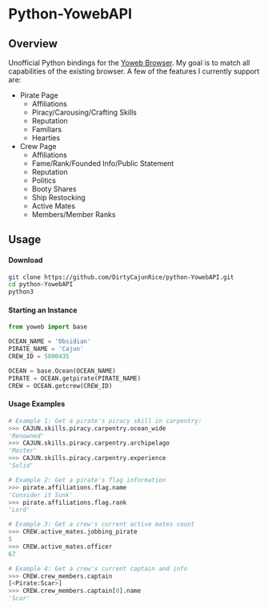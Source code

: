 # Python-YowebAPI

## Overview
Unofficial Python bindings for the
[Yoweb Browser](https://yppedia.puzzlepirates.com/Yoweb).
My goal is to match all capabilities of the existing browser. A few of
the features I currently support are:

* Pirate Page
  * Affiliations
  * Piracy/Carousing/Crafting Skills
  * Reputation
  * Familiars
  * Hearties
* Crew Page
  * Affiliations
  * Fame/Rank/Founded Info/Public Statement
  * Reputation
  * Politics
  * Booty Shares
  * Ship Restocking
  * Active Mates
  * Members/Member Ranks
## Usage
#### Download
```sh
git clone https://github.com/DirtyCajunRice/python-YowebAPI.git
cd python-YowebAPI
python3
```
#### Starting an Instance
```py
from yoweb import base

OCEAN_NAME = 'Obsidian'
PIRATE_NAME = 'Cajun'
CREW_ID = 5000435

OCEAN = base.Ocean(OCEAN_NAME)
PIRATE = OCEAN.getpirate(PIRATE_NAME)
CREW = OCEAN.getcrew(CREW_ID)
```
#### Usage Examples
```py
# Example 1: Get a pirate's piracy skill in carpentry:
>>> CAJUN.skills.piracy.carpentry.ocean_wide
'Renowned'
>>> CAJUN.skills.piracy.carpentry.archipelago
'Master'
>>> CAJUN.skills.piracy.carpentry.experience
'Solid'

# Example 2: Get a pirate's flag information
>>> pirate.affiliations.flag.name
'Consider it Sunk'
>>> pirate.affiliations.flag.rank
'Lord'

# Example 3: Get a crew's current active mates count
>>> CREW.active_mates.jobbing_pirate
5
>>> CREW.active_mates.officer
67

# Example 4: Get a crew's current captain and info
>>> CREW.crew_members.captain
[<Pirate:Scar>]
>>> CREW.crew_members.captain[0].name
'Scar'
```